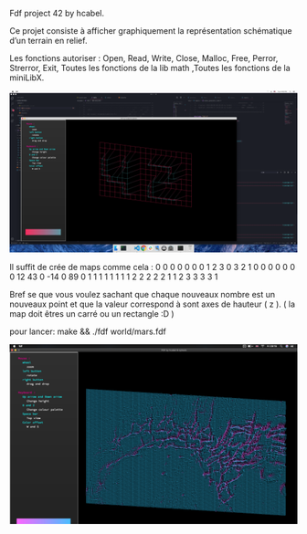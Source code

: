 Fdf project 42 by hcabel.

Ce projet consiste à afficher graphiquement la représentation schématique d’un terrain en relief.

Les fonctions autoriser :
Open, Read, Write, Close, Malloc, Free, Perror, Strerror, Exit,
Toutes les fonctions de la lib math ,Toutes les fonctions de la miniLibX.

![screen map 42.fdf](img/screen1)

Il suffit de crée de maps comme cela :
0 0 0 0 0 0 0
1 2 3 0 3 2 1
0 0 0 0 0 0 0
12 43 0 -14 0 89 0
1 1 1 1 1 1 1
1 2 2 2 2 2 1
1 2 3 3 3 3 1

Bref se que vous voulez sachant que chaque nouveaux nombre est un nouveaux point et que la valeur correspond
à sont axes de hauteur ( z ).
( la map doit êtres un carré ou un rectangle :D )

pour lancer:
make && ./fdf world/mars.fdf

![screen map mars.fdf](img/screen2)
